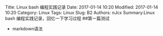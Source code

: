 Title: Linux bash 编程实践记录
Date: 2017-01-14 10:20
Modified: 2017-01-14 10:20
Category: Linux
Tags: Linux
Slug: B2
Authors: nJcx
Summary:Linux bash 编程实践记录，回忆一下学习过程
##第一篇测试
- markdown语法

